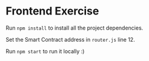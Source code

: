 # Frontend Exercise

Run `npm install` to install all the project dependencies.

Set the Smart Contract address in `router.js` line 12.

Run `npm start` to run it locally :)